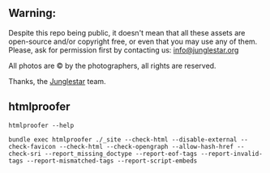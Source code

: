 ## Warning:

Despite this repo being public, it doesn't mean that all these assets are open-source and/or copyright free, or even that you may use any of them. Please, ask for permission first by contacting us: info@junglestar.org

All photos are © by the photographers, all rights are reserved.

Thanks, the [Junglestar](http://junglestar.org) team.

## htmlproofer

```
htmlproofer --help
```

```
bundle exec htmlproofer ./_site --check-html --disable-external --check-favicon --check-html --check-opengraph --allow-hash-href --check-sri --report_missing_doctype --report-eof-tags --report-invalid-tags --report-mismatched-tags --report-script-embeds
```
